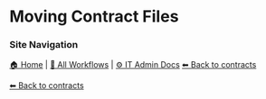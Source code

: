 # Moving Contract Files

### Site Navigation
[🏠 Home](../../../README.md) | [📂 All Workflows](../../../users/users.md) | [⚙ IT Admin Docs](../../../it-admins/README.md)
[⬅ Back to contracts](../README.md)

[⬅ Back to contracts](../README.md)

<!-- description: Documentation about Moving Contract Files for Your Organization. -->